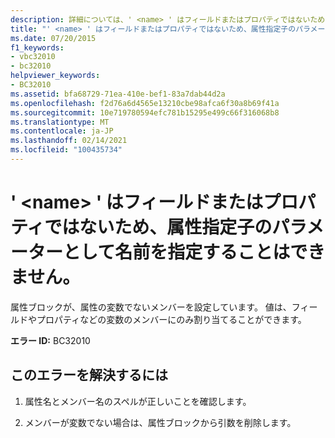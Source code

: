 ```yaml
---
description: 詳細については、' <name> ' はフィールドまたはプロパティではないため、属性指定子のパラメーターとして名前を指定することはできません。
title: "' <name> ' はフィールドまたはプロパティではないため、属性指定子のパラメーターとして名前を指定することはできません。"
ms.date: 07/20/2015
f1_keywords:
- vbc32010
- bc32010
helpviewer_keywords:
- BC32010
ms.assetid: bfa68729-71ea-410e-bef1-83a7dab44d2a
ms.openlocfilehash: f2d76a6d4565e13210cbe98afca6f30a8b69f41a
ms.sourcegitcommit: 10e719780594efc781b15295e499c66f316068b8
ms.translationtype: MT
ms.contentlocale: ja-JP
ms.lasthandoff: 02/14/2021
ms.locfileid: "100435734"
---
```

# <a name="name-cannot-be-named-as-a-parameter-in-an-attribute-specifier-because-it-is-not-a-field-or-property"></a>' \<name> ' はフィールドまたはプロパティではないため、属性指定子のパラメーターとして名前を指定することはできません。

属性ブロックが、属性の変数でないメンバーを設定しています。 値は、フィールドやプロパティなどの変数のメンバーにのみ割り当てることができます。  
  
 **エラー ID:** BC32010  
  
## <a name="to-correct-this-error"></a>このエラーを解決するには  
  
1. 属性名とメンバー名のスペルが正しいことを確認します。  
  
2. メンバーが変数でない場合は、属性ブロックから引数を削除します。  
